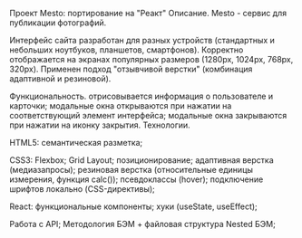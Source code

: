 Проект Mesto: портирование на "Реакт"
Описание.
Mesto - сервис для публикации фотографий.

Интерфейс сайта разработан для разных устройств (стандартных и небольших ноутбуков, планшетов, смартфонов). Корректно отображается на экранах популярных размеров (1280px, 1024px, 768px, 320px). Применен подход "отзывчивой верстки" (комбинация адаптивной и резиновой).

Функциональность.
отрисовывается информация о пользователе и карточки;
модальные окна открываются при нажатии на соответствующий элемент интерфейса;
модальные окна закрываются при нажатии на иконку закрытия.
Технологии.

HTML5:
 семантическая разметка;

CSS3:
 Flexbox;
 Grid Layout;
 позиционирование;
 адаптивная верстка (медиазапросы);
 резиновая верстка (относительные единицы измерения, функция calc());
 псевдоклассы (hover);
 подключение шрифтов локально (CSS-директивы);

React:
 функциональные компоненты;
 хуки (useState, useEffect);
 
Работа с API;
Методология БЭМ + файловая структура Nested БЭМ;